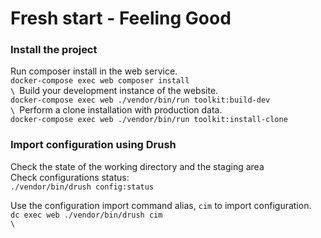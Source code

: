# Fresh start - Feeling Good

### Install the project

Run composer install in the web service.\
`docker-compose exec web composer install`\
``\
``Build your development instance of the website.\
`docker-compose exec web ./vendor/bin/run toolkit:build-dev`\
``\
``Perform a clone installation with production data.\
`docker-compose exec web ./vendor/bin/run toolkit:install-clone`

### Import configuration using Drush

Check the state of the working directory and the staging area\
Check configurations status:\
`./vendor/bin/drush config:status`

Use the configuration import command alias, `cim` to import configuration.\
`dc exec web ./vendor/bin/drush cim`\
``\
``
